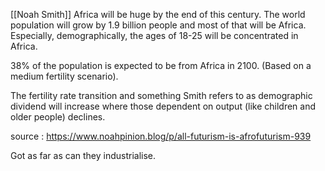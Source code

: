 [[Noah Smith]]
Africa will be huge by the end of this century. The world population will grow by 1.9 billion people
and most of that will be Africa. Especially, demographically, the ages of 18-25 will be concentrated
in Africa.

38% of the population is expected to be from Africa in 2100. (Based on a medium fertility scenario).

The fertility rate transition and something Smith refers to as demographic dividend will increase
where those dependent on output (like children and older people) declines.

source : https://www.noahpinion.blog/p/all-futurism-is-afrofuturism-939

Got as far as can they industrialise.
